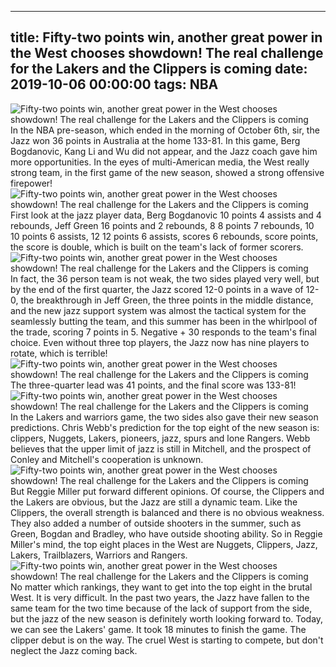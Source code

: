 
---
title: Fifty-two points win, another great power in the West chooses showdown! The real challenge for the Lakers and the Clippers is coming
date: 2019-10-06 00:00:00
tags:  NBA
---
![Fifty-two points win, another great power in the West chooses showdown! The real challenge for the Lakers and the Clippers is coming](54d80fdf1a594d8a93f23fb95791119c.jpg)
In the NBA pre-season, which ended in the morning of October 6th, sir, the Jazz won 36 points in Australia at the home 133-81. In this game, Berg Bogdanovic, Kang Li and Wu did not appear, and the Jazz coach gave him more opportunities. In the eyes of multi-American media, the West really strong team, in the first game of the new season, showed a strong offensive firepower!
![Fifty-two points win, another great power in the West chooses showdown! The real challenge for the Lakers and the Clippers is coming](0da889aeec63436493c78c87408d3ecb.jpg)
First look at the jazz player data, Berg Bogdanovic 10 points 4 assists and 4 rebounds, Jeff Green 16 points and 2 rebounds, 8 8 points 7 rebounds, 10 10 points 6 assists, 12 12 points 6 assists, scores 6 rebounds, score points, the score is double, which is built on the team's lack of former scorers.
![Fifty-two points win, another great power in the West chooses showdown! The real challenge for the Lakers and the Clippers is coming](3df7be266c8b479b8734fe41a50952b1.jpg)
In fact, the 36 person team is not weak, the two sides played very well, but by the end of the first quarter, the Jazz scored 12-0 points in a wave of 12-0, the breakthrough in Jeff Green, the three points in the middle distance, and the new jazz support system was almost the tactical system for the seamlessly butting the team, and this summer has been in the whirlpool of the trade, scoring 7 points in 5. Negative + 30 responds to the team's final choice. Even without three top players, the Jazz now has nine players to rotate, which is terrible!
![Fifty-two points win, another great power in the West chooses showdown! The real challenge for the Lakers and the Clippers is coming](fc07cdce67cd4c3eb9d61aa09aa79f7c.jpg)
The three-quarter lead was 41 points, and the final score was 133-81!
![Fifty-two points win, another great power in the West chooses showdown! The real challenge for the Lakers and the Clippers is coming](b85ee66fa3a346b5825cbda5958cbfb0.jpg)
In the Lakers and warriors game, the two sides also gave their new season predictions. Chris Webb's prediction for the top eight of the new season is: clippers, Nuggets, Lakers, pioneers, jazz, spurs and lone Rangers. Webb believes that the upper limit of jazz is still in Mitchell, and the prospect of Conley and Mitchell's cooperation is unknown.
![Fifty-two points win, another great power in the West chooses showdown! The real challenge for the Lakers and the Clippers is coming](133c0d9002a74472ae838e7de77e02a5.jpg)
But Reggie Miller put forward different opinions. Of course, the Clippers and the Lakers are obvious, but the Jazz are still a dynamic team. Like the Clippers, the overall strength is balanced and there is no obvious weakness. They also added a number of outside shooters in the summer, such as Green, Bogdan and Bradley, who have outside shooting ability. So in Reggie Miller's mind, the top eight places in the West are Nuggets, Clippers, Jazz, Lakers, Trailblazers, Warriors and Rangers.
![Fifty-two points win, another great power in the West chooses showdown! The real challenge for the Lakers and the Clippers is coming](41a67e11db6146d7a19de704139d0af7.jpg)
No matter which rankings, they want to get into the top eight in the brutal West. It is very difficult. In the past two years, the Jazz have fallen to the same team for the two time because of the lack of support from the side, but the jazz of the new season is definitely worth looking forward to. Today, we can see the Lakers' game. It took 18 minutes to finish the game. The clipper debut is on the way. The cruel West is starting to compete, but don't neglect the Jazz coming back.